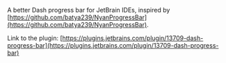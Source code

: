 A better Dash progress bar for JetBrain IDEs, inspired by [https://github.com/batya239/NyanProgressBar](https://github.com/batya239/NyanProgressBar).

Link to the plugin: [https://plugins.jetbrains.com/plugin/13709-dash-progress-bar](https://plugins.jetbrains.com/plugin/13709-dash-progress-bar)
